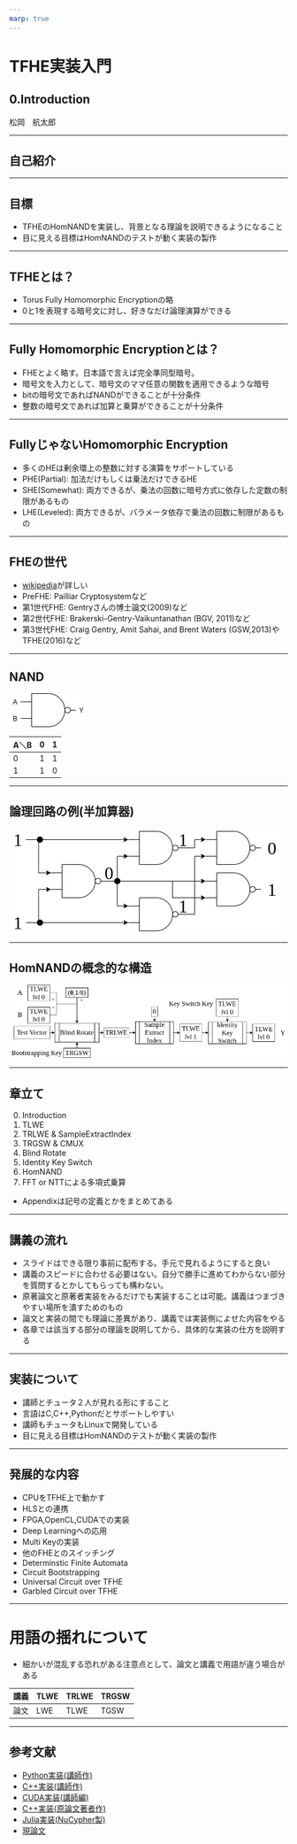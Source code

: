 ```yaml
---
marp: true
---
```

<!-- 
theme: default
size: 16:9
paginate: true
footer : ![](../image/ccbysa.png) [licence](https://creativecommons.org/licenses/by-sa/4.0/)
style: |
  h1, h2, h3, h4, h5, header, footer {
        color: white;
    }
  section {
    background-color: #505050;
    color:white
  }
  table{
      color:black
  }
  code{
    color:black
  }
-->

<!-- page_number: true -->

# TFHE実装入門

## 0.Introduction

松岡　航太郎

---
## 自己紹介



---
## 目標

- TFHEのHomNANDを実装し、背景となる理論を説明できるようになること
- 目に見える目標はHomNANDのテストが動く実装の製作

---

## TFHEとは？

- Torus Fully Homomorphic Encryptionの略
- 0と1を表現する暗号文に対し、好きなだけ論理演算ができる

---

## Fully Homomorphic Encryptionとは？

- FHEとよく略す。日本語で言えば完全準同型暗号。
- 暗号文を入力として、暗号文のママ任意の関数を適用できるような暗号
- bitの暗号文であればNANDができることが十分条件
- 整数の暗号文であれば加算と乗算ができることが十分条件

---

## FullyじゃないHomomorphic Encryption

- 多くのHEは剰余環上の整数に対する演算をサポートしている
- PHE(Partial): 加法だけもしくは乗法だけできるHE
- SHE(Somewhat): 両方できるが、乗法の回数に暗号方式に依存した定数の制限があるもの
- LHE(Leveled): 両方できるが、パラメータ依存で乗法の回数に制限があるもの

---

## FHEの世代

- [wikipedia](https://en.wikipedia.org/wiki/Homomorphic_encryption)が詳しい
- PreFHE: Pailliar Cryptosystemなど
- 第1世代FHE: Gentryさんの博士論文(2009)など
- 第2世代FHE: Brakerski-Gentry-Vaikuntanathan (BGV, 2011)など
- 第3世代FHE: Craig Gentry, Amit Sahai, and Brent Waters (GSW,2013)やTFHE(2016)など

---

## NAND

![width:300px](../image/NAND.png)

|A＼B|0|1|
|---|---|---|
|0|1|1|
|1|1|0|

---

## 論理回路の例(半加算器)

![width:800px](../image/halfadderNAND.png)

---

## HomNANDの概念的な構造

![width:1200px](../image/HomNANDdiagram.png)

---

## 章立て

0. Introduction
1. TLWE
3. TRLWE & SampleExtractIndex
4. TRGSW & CMUX
6. Blind Rotate
8. Identity Key Switch
9. HomNAND
10. FFT or NTTによる多項式乗算

- Appendixは記号の定義とかをまとめてある

---

## 講義の流れ

- スライドはできる限り事前に配布する。手元で見れるようにすると良い
- 講義のスピードに合わせる必要はない。自分で勝手に進めてわからない部分を質問するとかしてもらっても構わない。
- 原著論文と原著者実装をみるだけでも実装することは可能。講義はつまづきやすい場所を潰すためのもの
- 論文と実装の間でも理論に差異があり、講義では実装側によせた内容をやる
- 各章では該当する部分の理論を説明してから、具体的な実装の仕方を説明する

---

## 実装について

- 講師とチュータ２人が見れる形にすること
- 言語はC,C++,Pythonだとサポートしやすい
- 講師もチュータもLinuxで開発している
- 目に見える目標はHomNANDのテストが動く実装の製作

---

## 発展的な内容

- CPUをTFHE上で動かす
- HLSとの連携
- FPGA,OpenCL,CUDAでの実装
- Deep Learningへの応用
- Multi Keyの実装
- 他のFHEとのスイッチング
- Determinstic Finite Automata
- Circuit Bootstrapping
- Universal Circuit over TFHE
- Garbled Circuit over TFHE

---

# 用語の揺れについて

- 細かいが混乱する恐れがある注意点として、論文と講義で用語が違う場合がある

|講義|TLWE|TRLWE|TRGSW|
|---|---|---|---|
|論文|LWE|TLWE|TGSW|

---

## 参考文献

- [Python実装(講師作)](https://github.com/virtualsecureplatform/pyFHE/tree/PurePython)
- [C++実装(講師作)](https://github.com/virtualsecureplatform/TFHEpp)
- [CUDA実装(講師編)](https://github.com/virtualsecureplatform/cuFHE)
- [C++実装(原論文著者作)](https://github.com/tfhe/tfhe)
- [Julia実装(NuCypher製)](https://github.com/nucypher/TFHE.jl)
- [現論文](https://eprint.iacr.org/2018/421)